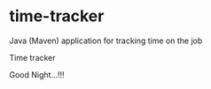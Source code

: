 # time-tracker
Java (Maven) application for tracking time on the job

Time tracker

Good Night...!!!
